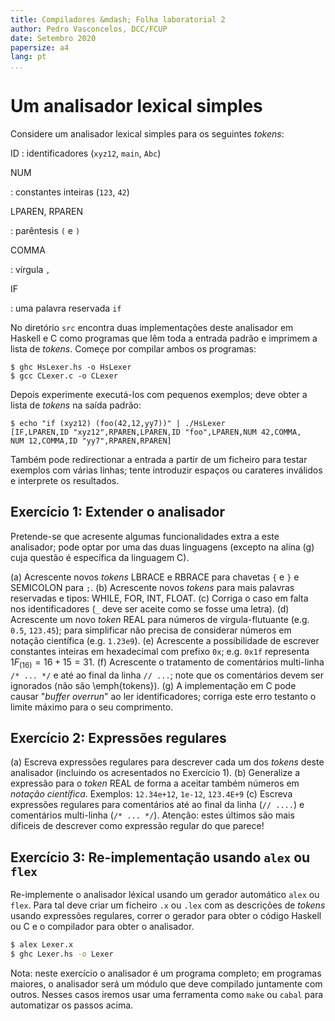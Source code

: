 ```yaml
---
title: Compiladores &mdash; Folha laboratorial 2
author: Pedro Vasconcelos, DCC/FCUP
date: Setembro 2020
papersize: a4
lang: pt
...
```



# Um analisador lexical simples

Considere um analisador lexical simples para os seguintes *tokens*:

ID 
:  identificadores (`xyz12`, `main`, `Abc`)

NUM 

:  constantes inteiras (`123`, `42`)

LPAREN, RPAREN

:  parêntesis `(` e `)`

COMMA

:  vírgula `,`

IF

:   uma palavra reservada `if`

No diretório `src` encontra duas implementações deste analisador em Haskell e C
como programas que lêm toda a entrada padrão e imprimem a lista de *tokens*.
Começe por compilar  ambos os programas:

```
$ ghc HsLexer.hs -o HsLexer
$ gcc CLexer.c -o CLexer
```

Depois experimente executá-los com pequenos exemplos; deve obter a lista
de *tokens* na saída padrão:

```
$ echo "if (xyz12) (foo(42,12,yy7))" | ./HsLexer
[IF,LPAREN,ID "xyz12",RPAREN,LPAREN,ID "foo",LPAREN,NUM 42,COMMA,
NUM 12,COMMA,ID "yy7",RPAREN,RPAREN]
```

Também pode redirectionar a entrada a partir de um ficheiro para
testar exemplos com várias linhas; tente introduzir espaços ou carateres
inválidos e interprete os resultados.


## Exercício 1: Extender o analisador

Pretende-se que acresente algumas funcionalidades extra a este
analisador;  pode optar por uma das duas linguagens (excepto na alína (g)
cuja questão é específica da linguagem C).

(a) Acrescente novos *tokens* LBRACE e RBRACE para chavetas `{` e `}` e
    SEMICOLON para `;`.
(b) Acrescente novos *tokens* para mais palavras reservadas e tipos:
   WHILE, FOR, INT, FLOAT.
(c) Corriga o caso em falta nos identificadores (`_` deve ser aceite
    como se fosse uma letra).
(d) Acrescente um novo *token* REAL para números de vírgula-flutuante
   (e.g. `0.5`, `123.45`); para simplificar não precisa de considerar
   números em notação científica (e.g. `1.23e9`).
(e) Acrescente a possibilidade de escrever constantes inteiras
   em hexadecimal com prefixo `0x`; e.g. `0x1f` representa $1F_{(16)} = 16+15=31$.
(f) Acrescente o tratamento de comentários multi-linha `/* ... */` e
   até ao final da linha `// ...`;
   note que os comentários devem ser ignorados (não são \emph{tokens}).
(g) A implementação em C pode causar "*buffer overrun*" ao ler
   identificadores; corriga este erro testanto o 
   limite máximo para o seu comprimento.

## Exercício 2: Expressões regulares

(a) Escreva expressões regulares para descrever cada um dos *tokens*
    deste analisador (incluindo os acresentados no Exercício 1).
(b) Generalize a expressão para o *token* REAL de forma
    a aceitar também números em *notação científica*. Exemplos:
	`12.34e+12`, `1e-12`, `123.4E+9`
(c) Escreva expressões regulares para comentários até ao final 
	da linha (`// ....`) e comentários multi-linha (`/* ... */`).
	Atenção: estes últimos são mais díficeis de descrever como 
	expressão regular do que parece!


## Exercício 3: Re-implementação usando `alex` ou `flex`

Re-implemente o analisador léxical usando um gerador automático `alex`
ou `flex`.  Para tal deve criar um ficheiro `.x` ou `.lex` com as
descrições de *tokens* usando expressões regulares, correr o gerador
para obter o código Haskell ou C e o compilador para obter o
analisador.

```bash
$ alex Lexer.x
$ ghc Lexer.hs -o Lexer
```

Nota: neste exercício o analisador é um programa completo;
em programas maiores, o analisador será um módulo que deve compilado
juntamente com outros. Nesses casos iremos usar uma ferramenta
como `make` ou `cabal` para automatizar os passos acima.

